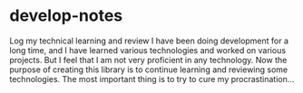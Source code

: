# develop-notes

Log my technical learning and review
I have been doing development for a long time, and I have learned various technologies and worked on various projects. But I feel that I am not very proficient in any technology. Now the purpose of creating this library is to continue learning and reviewing some technologies. The most important thing is to try to cure my procrastination...

